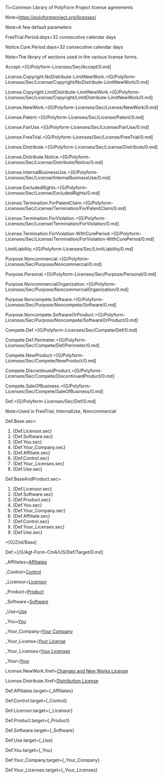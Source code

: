 Ti=Common Library of PolyForm Project license agreements

Note=<https://polyformproject.org/licenses/>

Note=A few default parameters

FreeTrial.Period.days=32 consecutive calendar days

Notice.Cure.Period.days=32 consecutive calendar days

Note=The library of sections used in the various license forms.

Accept.=[G/Polyform-Licenses/Sec/Accept/0.md]

License.Copyright.NoDistribute-LimitNewWork.=[G/Polyform-Licenses/Sec/License/Copyright/NoDistribute-LimitNewWork/0.md]

License.Copyright.LimitDistribute-LimitNewWork.=[G/Polyform-Licenses/Sec/License/Copyright/LimitDistribute-LimitNewWork/0.md]

License.NewWork.=[G/Polyform-Licenses/Sec/License/NewWork/0.md]

License.Patent.=[G/Polyform-Licenses/Sec/License/Patent/0.md]

License.FairUse.=[G/Polyform-Licenses/Sec/License/FairUse/0.md]

License.FreeTrial.=[G/Polyform-Licenses/Sec/License/FreeTrial/0.md]

License.Distribute.=[G/Polyform-Licenses/Sec/License/Distribute/0.md]

License.Distribute.Notice.=[G/Polyform-Licenses/Sec/License/Distribute/Notice/0.md]

License.InternalBusinessUse.=[G/Polyform-Licenses/Sec/License/InternalBusinessUse/0.md]

License.ExcludedRights.=[G/Polyform-Licenses/Sec/License/ExcludedRights/0.md]

License.Termination.ForPatentClaim.=[G/Polyform-Licenses/Sec/License/Termination/ForPatentClaim/0.md]

License.Termination.ForViolation.=[G/Polyform-Licenses/Sec/License/Termination/ForViolation/0.md]

License.Termination.ForViolation-WithCurePeriod.=[G/Polyform-Licenses/Sec/License/Termination/ForViolation-WithCurePeriod/0.md]

LimitLiability.=[G/Polyform-Licenses/Sec/LimitLiability/0.md]

Purpose.Noncommercial.=[G/Polyform-Licenses/Sec/Purpose/Noncommercial/0.md]

Purpose.Personal.=[G/Polyform-Licenses/Sec/Purpose/Personal/0.md]

Purpose.NoncommercialOrganization.=[G/Polyform-Licenses/Sec/Purpose/NoncommercialOrganization/0.md]

Purpose.Noncompete.Software.=[G/Polyform-Licenses/Sec/Purpose/Noncompete/Software/0.md]

Purpose.Noncompete.SoftwareOrProduct.=[G/Polyform-Licenses/Sec/Purpose/Noncompete/SoftwareOrProduct/0.md]

Compete.Def.=[G/Polyform-Licenses/Sec/Compete/Def/0.md]

Compete.Def.Perimeter.=[G/Polyform-Licenses/Sec/Compete/Def/Perimeter/0.md]

Compete.NewProduct.=[G/Polyform-Licenses/Sec/Compete/NewProduct/0.md]

Compete.DiscontinuedProduct.=[G/Polyform-Licenses/Sec/Compete/DiscontinuedProduct/0.md]

Compete.SaleOfBusiness.=[G/Polyform-Licenses/Sec/Compete/SaleOfBusiness/0.md]


Def.=[G/Polyform-Licenses/Sec/Def/0.md]

Note=Used in FreeTrial, InternalUse, Noncommercial

Def.Base.sec=<ol><li>{Def.Licensor.sec}</li><li>{Def.Software.sec}</li><li>{Def.You.sec}</li><li>{Def.Your_Company.sec}</li><li>{Def.Affiliate.sec}</li><li>{Def.Control.sec}</li><li>{Def.Your_Licenses.sec}</li><li>{Def.Use.sec}</li></ol>


Def.BaseAndProduct.sec=<ol><li>{Def.Licensor.sec}</li><li>{Def.Software.sec}</li><li>{Def.Product.sec}</li><li>{Def.You.sec}</li><li>{Def.Your_Company.sec}</li><li>{Def.Affiliate.sec}</li><li>{Def.Control.sec}</li><li>{Def.Your_Licenses.sec}</li><li>{Def.Use.sec}</li></ol>

=[G/Z/ol/Base]


Def.=[/G/Agt-Form-CmA/US/Def/Target/0.md]

_Affiliates=<a href='#Def.Affiliates.target' class='definedterm'>Affiliates</a>

_Control=<a href='#Def.Control.target' class='definedterm'>Control</a>

_Licensor=<a href='#Def.Licensor.target' class='definedterm'>Licensor</a>

_Product=<a href='#Def.Product.target' class='definedterm'>Product</a>

_Software=<a href='#Def.Software.target' class='definedterm'>Software</a>

_Use=<a href='#Def.Use.target' class='definedterm'>Use</a>

_You=<a href='#Def.You.target' class='definedterm'>You</a>

_Your_Company=<a href='#Def.Your_Company.target' class='definedterm'>Your Company</a>

_Your_License=<a href='#Def.Your_Licenses.target' class='definedterm'>Your License</a>

_Your_Licenses=<a href='#Def.Your_Licenses.target' class='definedterm'>Your Licenses</a>

_Your=<a href='#Def.You.target' class='definedterm'>Your</a>


License.NewWork.Xref=<a href="#License.NewWork.Sec">Changes and New Works License</a>

License.Distribute.Xref=<a href="#License.Distribute.Sec">Distribution License</a>



Def.Affiliates.target={_Affiliates}

Def.Control.target={_Control}

Def.Licensor.target={_Licensor}

Def.Product.target={_Product}

Def.Software.target={_Software}

Def.Use.target={_Use}

Def.You.target={_You}

Def.Your_Company.target={_Your_Company}

Def.Your_Licenses.target={_Your_Licenses}
